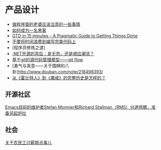 产品设计
========
	
- [做程序猿的老婆应该注意的一些事情](http://www.techug.com/things-about-be-programmers-wife)
- [如何成为一名黑客](http://www.techug.com/how-to-be-a-hacker)  
- [GTD in 15 minutes – A Pragmatic Guide to Getting Things Done](http://hamberg.no/gtd/)  
- [不要将时间浪费到编写完美代码上](http://www.techug.com/do-not-waste-time-for-perfect-code)  
- [程序员修炼之道]  
- [.NET开源的背后：是无奈，还是顺应潮流？](http://www.techug.com/net-opensource-2)  
- [基于git的源代码管理模型——git flow](http://www.ituring.com.cn/article/56870)  
- [勇气与真意——关于围棋的八卦]http://www.douban.com/note/218498393/  
- [从《霍比特人》到《魔戒》的完整历史是怎样的？](http://weibo.com/p/1001603804464862624544)  

## 开源社区  
[Emacs目前的维护者Stefan Monnier和Richard Stallman（RMS）分道扬镳，准备另起炉灶](https://lists.gnu.org/archive/html/emacs-devel/2015-01/msg00171.html)  

## 社会

[关于农民工讨薪那点事儿](http://weibo.com/p/1001603800923997626634)  

